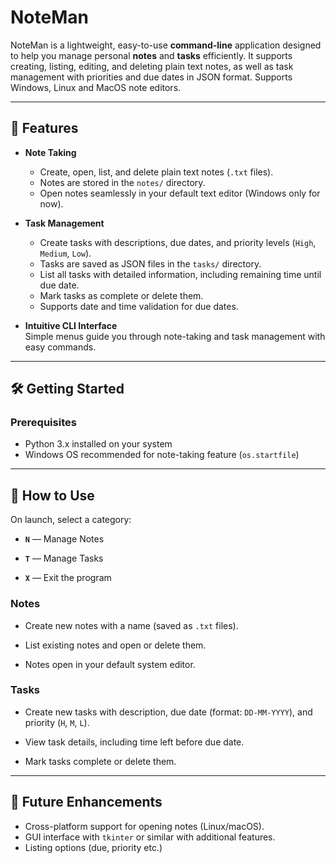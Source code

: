 # NoteMan

NoteMan is a lightweight, easy-to-use **command-line** application designed to help you manage personal **notes** and **tasks** efficiently. It supports creating, listing, editing, and deleting plain text notes, as well as task management with priorities and due dates in JSON format. Supports Windows, Linux and MacOS note editors.

---

## 🚀 Features

- **Note Taking**
    
    - Create, open, list, and delete plain text notes (`.txt` files).
    - Notes are stored in the `notes/` directory.
    - Open notes seamlessly in your default text editor (Windows only for now).
    
- **Task Management**
    
    - Create tasks with descriptions, due dates, and priority levels (`High`, `Medium`, `Low`).
    - Tasks are saved as JSON files in the `tasks/` directory.
    - List all tasks with detailed information, including remaining time until due date.
    - Mark tasks as complete or delete them.
    - Supports date and time validation for due dates.
    
- **Intuitive CLI Interface**  
    Simple menus guide you through note-taking and task management with easy commands.
    

---

## 🛠️ Getting Started

### Prerequisites

- Python 3.x installed on your system
- Windows OS recommended for note-taking feature (`os.startfile`)

---

## 🎯 How to Use

On launch, select a category:

- **`N`** — Manage Notes
    
- **`T`** — Manage Tasks
    
- **`X`** — Exit the program

### Notes

- Create new notes with a name (saved as `.txt` files).
    
- List existing notes and open or delete them.
    
- Notes open in your default system editor.

### Tasks

- Create new tasks with description, due date (format: `DD-MM-YYYY`), and priority (`H`, `M`, `L`).
    
- View task details, including time left before due date.
    
- Mark tasks complete or delete them.

---

## 🔮 Future Enhancements

- Cross-platform support for opening notes (Linux/macOS).
- GUI interface with `tkinter` or similar with additional features.
- Listing options (due, priority etc.)
